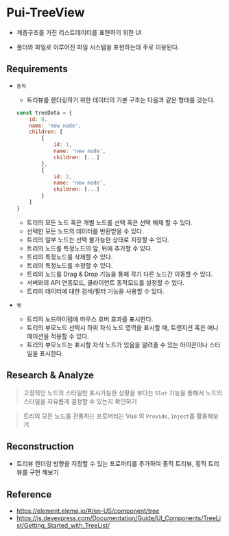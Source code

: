 # Pui-TreeView

- 계층구조를 가진 리스트데이터를 표현하기 위한 UI

- 폴더와 파일로 이루어진 파일 시스템을 표현하는데 주로 이용된다.

## Requirements

- `동작`

    - 트리뷰를 렌더링하기 위한 데이터의 기본 구조는 다음과 같은 형태를 갖는다.
    ```javascript
    const treeData = {
        id: 0,
        name: 'new node',
        children: [
            {
                id: 1,
                name: 'new node',
                children: [...]
            },
            {
                id: 2,
                name: 'new node',
                children: [...]
            }
        ]
    }
    ```
    - 트리의 모든 노드 혹은 개별 노드를 선택 혹은 선택 해제 할 수 있다.
    - 선택한 모든 노드의 데이터를 반환받을 수 있다.
    - 트리의 일부 노드는 선택 불가능한 상태로 지정할 수 있다.
    - 트리의 노드를 특정노드의 앞, 뒤에 추가할 수 있다.
    - 트리의 특정노드를 삭제할 수 있다.
    - 트리의 특정노드를 수정할 수 있다.
    - 트리의 노드를 Drag & Drop 기능을 통해 각기 다른 노드간 이동할 수 있다.
    - 서버와의 API 연동모드, 클라이언트 동작모드를 설정할 수 있다.
    - 트리의 데이터에 대한 검색/필터 기능을 사용할 수 있다.

- `뷰`

    - 트리의 노드아이템에 마우스 호버 효과를 표시한다.
    - 트리의 부모노드 선택시 하위 자식 노드 영역을 표시할 때, 트랜지션 혹은 애니메이션을 적용할 수 있다.
    - 트리의 부모노드는 표시할 자식 노드가 있음을 알려줄 수 있는 아이콘이나 스타일을 표시한다.

## Research & Analyze

> 고정적인 노드의 스타일만 표시가능한 상황을 보다는 `Slot` 기능을 통해서 노드의 스타일을 자유롭게 결정할 수 있는지 확인하기

> 트리의 모든 노드를 관통하는 프로퍼티는 Vue 의 `Provide`, `Inject`를 활용해보기

## Reconstruction

- 트리뷰 렌더링 방향을 지정할 수 있는 프로퍼티를 추가하여 종적 트리뷰, 횡적 트리뷰를 구현 해보기

## Reference

- https://element.eleme.io/#/en-US/component/tree
- https://js.devexpress.com/Documentation/Guide/UI_Components/TreeList/Getting_Started_with_TreeList/


